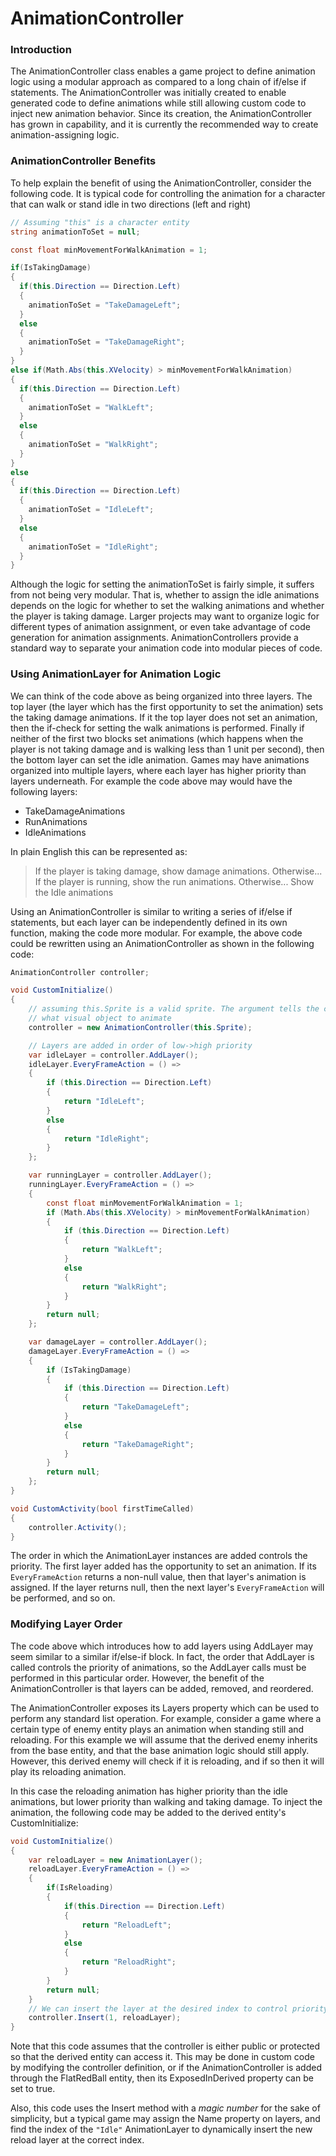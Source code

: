 # AnimationController

### Introduction

The AnimationController class enables a game project to define animation logic using a modular approach as compared to a long chain of if/else if statements. The AnimationController was initially created to enable generated code to define animations while still allowing custom code to inject new animation behavior. Since its creation, the AnimationController has grown in capability, and it is currently the recommended way to create animation-assigning logic.

### AnimationController Benefits

To help explain the benefit of using the AnimationController, consider the following code. It is typical code for controlling the animation for a character that can walk or stand idle in two directions (left and right)

```csharp
// Assuming "this" is a character entity
string animationToSet = null;

const float minMovementForWalkAnimation = 1;

if(IsTakingDamage)
{
  if(this.Direction == Direction.Left)
  {
    animationToSet = "TakeDamageLeft";
  }
  else
  {
    animationToSet = "TakeDamageRight";
  }
}
else if(Math.Abs(this.XVelocity) > minMovementForWalkAnimation)
{
  if(this.Direction == Direction.Left)
  {
    animationToSet = "WalkLeft";
  }
  else
  {
    animationToSet = "WalkRight";
  }
}
else
{
  if(this.Direction == Direction.Left)
  {
    animationToSet = "IdleLeft";
  }
  else
  {
    animationToSet = "IdleRight";
  }
}
```

Although the logic for setting the animationToSet is fairly simple, it suffers from not being very modular. That is, whether to assign the idle animations depends on the logic for whether to set the walking animations and whether the player is taking damage. Larger projects may want to organize logic for different types of animation assignment, or even take advantage of code generation for animation assignments. AnimationControllers provide a standard way to separate your animation code into modular pieces of code.

### Using AnimationLayer for Animation Logic

We can think of the code above as being organized into three layers. The top layer (the layer which has the first opportunity to set the animation) sets the taking damage animations. If it the top layer does not set an animation, then the if-check for setting the walk animations is performed. Finally if neither of the first two blocks set animations (which happens when the player is not taking damage and is walking less than 1 unit per second), then the bottom layer can set the idle animation. Games may have animations organized into multiple layers, where each layer has higher priority than layers underneath. For example the code above may would have the following layers:

* TakeDamageAnimations
* RunAnimations
* IdleAnimations

In plain English this can be represented as:

> If the player is taking damage, show damage animations. Otherwise... If the player is running, show the run animations. Otherwise... Show the Idle animations

Using an AnimationController is similar to writing a series of if/else if statements, but each layer can be independently defined in its own function, making the code more modular. For example, the above code could be rewritten using an AnimationController as shown in the following code:

```csharp
AnimationController controller;

void CustomInitialize()
{
    // assuming this.Sprite is a valid sprite. The argument tells the controller
    // what visual object to animate
    controller = new AnimationController(this.Sprite);

    // Layers are added in order of low->high priority
    var idleLayer = controller.AddLayer();
    idleLayer.EveryFrameAction = () =>
    {
        if (this.Direction == Direction.Left)
        {
            return "IdleLeft";
        }
        else
        {
            return "IdleRight";
        }
    };

    var runningLayer = controller.AddLayer();
    runningLayer.EveryFrameAction = () =>
    {
        const float minMovementForWalkAnimation = 1;
        if (Math.Abs(this.XVelocity) > minMovementForWalkAnimation)
        {
            if (this.Direction == Direction.Left)
            {
                return "WalkLeft";
            }
            else
            {
                return "WalkRight";
            }
        }
        return null;
    };

    var damageLayer = controller.AddLayer();
    damageLayer.EveryFrameAction = () =>
    {
        if (IsTakingDamage)
        {
            if (this.Direction == Direction.Left)
            {
                return "TakeDamageLeft";
            }
            else
            {
                return "TakeDamageRight";
            }
        }
        return null;
    };
}

void CustomActivity(bool firstTimeCalled)
{
    controller.Activity();
}
```

The order in which the AnimationLayer instances are added controls the priority. The first layer added has the opportunity to set an animation. If its `EveryFrameAction` returns a non-null value, then that layer's animation is assigned. If the layer returns null, then the next layer's `EveryFrameAction` will be performed, and so on.

### Modifying Layer Order

The code above which introduces how to add layers using AddLayer may seem similar to a similar if/else-if block. In fact, the order that AddLayer is called controls the priority of animations, so the AddLayer calls must be performed in this particular order. However, the benefit of the AnimationController is that layers can be added, removed, and reordered.

The AnimationController exposes its Layers property which can be used to perform any standard list operation. For example, consider a game where a certain type of enemy entity plays an animation when standing still and reloading. For this example we will assume that the derived enemy inherits from the base entity, and that the base animation logic should still apply. However, this derived enemy will check if it is reloading, and if so then it will play its reloading animation.

In this case the reloading animation has higher priority than the idle animations, but lower priority than walking and taking damage. To inject the animation, the following code may be added to the derived entity's CustomInitialize:

```csharp
void CustomInitialize()
{
    var reloadLayer = new AnimationLayer();
    reloadLayer.EveryFrameAction = () =>
    {
        if(IsReloading)
        {
            if(this.Direction == Direction.Left)
            {
                return "ReloadLeft";
            }
            else
            {
                return "ReloadRight";
            }
        }
        return null; 
    }
    // We can insert the layer at the desired index to control priority:
    controller.Insert(1, reloadLayer);
}
```

Note that this code assumes that the controller is either public or protected so that the derived entity can access it. This may be done in custom code by modifying the controller definition, or if the AnimationController is added through the FlatRedBall entity, then its ExposedInDerived property can be set to true.

Also, this code uses the Insert method with a _magic number_ for the sake of simplicity, but a typical game may assign the Name property on layers, and find the index of the `"Idle"` AnimationLayer to dynamically insert the new reload layer at the correct index.
